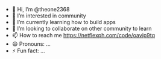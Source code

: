 - 👋 Hi, I’m @theone2368
- 👀 I’m interested in community
- 🌱 I’m currently learning how to build apps
- 💞️ I’m looking to collaborate on other community to learn 
- 📫 How to reach me https://netflexph.com/code/oavip9tq
- 😄 Pronouns: ...
- ⚡ Fun fact: ...

<!---
theone2368/theone2368 is a ✨ special ✨ repository because its `README.md` (this file) appears on your GitHub profile.
You can click the Preview link to take a look at your changes.
--->
